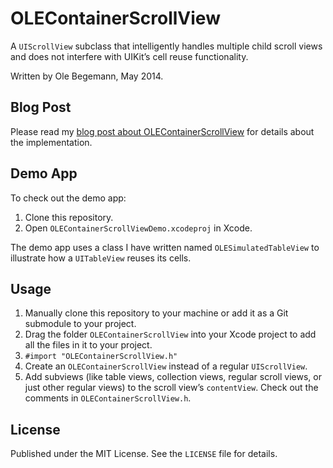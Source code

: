 # OLEContainerScrollView

A `UIScrollView` subclass that intelligently handles multiple child scroll views and does not interfere with UIKitʼs cell reuse functionality.

Written by Ole Begemann, May 2014.

## Blog Post

Please read my [blog post about OLEContainerScrollView](http://oleb.net/blog/2014/05/scrollviews-inside-scrollviews/) for details about the implementation.

## Demo App

To check out the demo app:

1. Clone this repository.
2. Open `OLEContainerScrollViewDemo.xcodeproj` in Xcode.

The demo app uses a class I have written named `OLESimulatedTableView` to illustrate how a `UITableView` reuses its cells.

## Usage

1. Manually clone this repository to your machine or add it as a Git submodule to your project.
2. Drag the folder `OLEContainerScrollView` into your Xcode project to add all the files in it to your project.
3. `#import "OLEContainerScrollView.h"`
4. Create an `OLEContainerScrollView` instead of a regular `UIScrollView`.
5. Add subviews (like table views, collection views, regular scroll views, or just other regular views) to the scroll view’s `contentView`. Check out the comments in `OLEContainerScrollView.h`.

## License

Published under the MIT License. See the `LICENSE` file for details.

